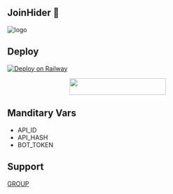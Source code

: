 ## JoinHider 👀

![logo](https://telegra.ph/file/618a1a11f70ec0a3d137d.jpg)

## Deploy
[![Deploy on Railway](https://railway.app/button.svg)](https://railway.app/new/template?template=https%3A%2F%2Fgithub.com%2FHydrayt777%2Fjoin-hider-tg.git&envs=API_HASH%2CAPP_ID%2CBOT_TOKEN&API_HASHDesc=Get+this+value+from+my.telegram.org%21+Please+do+not+steal.&APP_IDDesc=Get+this+value+from+my.telegram.org%21+Please+do+not+steal.&BOT_TOKENDesc=Enter+bot+token.&referralCode=Hydrix)

<p align="center"><a href="https://heroku.com/deploy?template=https://github.com/Hydrayt777/join-hider-tg.git"> <img src="https://img.shields.io/badge/Deploy%20To%20Heroku-black?style=for-the-badge&logo=heroku" width="220" height="38.45"/></a></p>

## Manditary Vars 

- API_ID
- API_HASH
- BOT_TOKEN


## Support 
  [GROUP](https://t.me/BotDevlopers)
